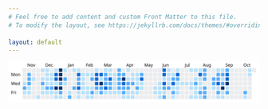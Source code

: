 ```yaml
---
# Feel free to add content and custom Front Matter to this file.
# To modify the layout, see https://jekyllrb.com/docs/themes/#overriding-theme-defaults

layout: default
--- 
```


<a href="https://github.com/ThibaultLejemble" target="_blank"><img src="img/github.svg" alt="github.com/ThibaultLejemble"></a>

<!-- ## News

- _Aug 2024_, something happens here -->